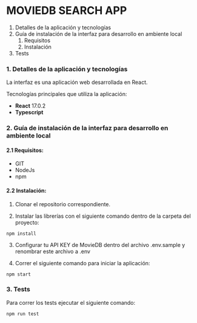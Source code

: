# MOVIEDB SEARCH APP

 1. Detalles de la aplicación y tecnologías
 2. Guía de instalación de la interfaz para desarrollo en ambiente local
	1. Requisitos
    2. Instalación
 3. Tests
 
 ### 1. Detalles de la aplicación y tecnologías

La interfaz es una aplicación web desarrollada en React.

Tecnologías principales que utiliza la aplicación:
	 
 - **React** 17.0.2
 - **Typescript**

### 2. Guía de instalación de la interfaz para desarrollo en ambiente local

#### 2.1 Requisitos:

 - GIT
 - NodeJs
 - npm

#### 2.2 Instalación:

1. Clonar el repositorio correspondiente.

2. Instalar las librerías con el siguiente comando dentro de la carpeta del proyecto:

```
npm install
```

3. Configurar tu API KEY de MovieDB dentro del archivo .env.sample y renombrar este archivo a .env
	
4. Correr el siguiente comando para iniciar la aplicación:

```
npm start
```

### 3. Tests
 Para correr los tests ejecutar el siguiente comando:
 
```
npm run test
```